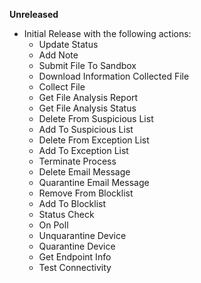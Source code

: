 **Unreleased**
* Initial Release with the following actions:
    * Update Status
    * Add Note
    * Submit File To Sandbox
    * Download Information Collected File
    * Collect File
    * Get File Analysis Report
    * Get File Analysis Status
    * Delete From Suspicious List
    * Add To Suspicious List
    * Delete From Exception List
    * Add To Exception List
    * Terminate Process
    * Delete Email Message
    * Quarantine Email Message
    * Remove From Blocklist
    * Add To Blocklist
    * Status Check
    * On Poll
    * Unquarantine Device
    * Quarantine Device
    * Get Endpoint Info
    * Test Connectivity
